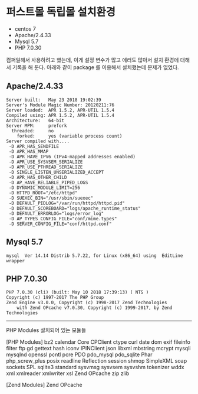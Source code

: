 # 퍼스트몰 독립몰 설치환경

- centos 7
- Apache/2.4.33
- Mysql 5.7
- PHP 7.0.30

컴퍼일해서 사용하려고 했는데, 이게 설정 변수가 많고 에러도 많아서 설치 환경에 대해서 기록을 해 둔다.
아래와 같이 package 를 이용해서 설치했는데 문제가 없었다.

## Apache/2.4.33

```
Server built:   May 23 2018 19:02:39
Server's Module Magic Number: 20120211:76
Server loaded:  APR 1.5.2, APR-UTIL 1.5.4
Compiled using: APR 1.5.2, APR-UTIL 1.5.4
Architecture:   64-bit
Server MPM:     prefork
  threaded:     no
    forked:     yes (variable process count)
Server compiled with....
 -D APR_HAS_SENDFILE
 -D APR_HAS_MMAP
 -D APR_HAVE_IPV6 (IPv4-mapped addresses enabled)
 -D APR_USE_SYSVSEM_SERIALIZE
 -D APR_USE_PTHREAD_SERIALIZE
 -D SINGLE_LISTEN_UNSERIALIZED_ACCEPT
 -D APR_HAS_OTHER_CHILD
 -D AP_HAVE_RELIABLE_PIPED_LOGS
 -D DYNAMIC_MODULE_LIMIT=256
 -D HTTPD_ROOT="/etc/httpd"
 -D SUEXEC_BIN="/usr/sbin/suexec"
 -D DEFAULT_PIDLOG="/var/run/httpd/httpd.pid"
 -D DEFAULT_SCOREBOARD="logs/apache_runtime_status"
 -D DEFAULT_ERRORLOG="logs/error_log"
 -D AP_TYPES_CONFIG_FILE="conf/mime.types"
 -D SERVER_CONFIG_FILE="conf/httpd.conf"
 ```
 
 ## Mysql 5.7

```
mysql  Ver 14.14 Distrib 5.7.22, for Linux (x86_64) using  EditLine wrapper
```

## PHP 7.0.30

```
PHP 7.0.30 (cli) (built: May 10 2018 17:39:13) ( NTS )
Copyright (c) 1997-2017 The PHP Group
Zend Engine v3.0.0, Copyright (c) 1998-2017 Zend Technologies
    with Zend OPcache v7.0.30, Copyright (c) 1999-2017, by Zend Technologies
```

----------------------

PHP Modules 설치되어 있는 모듈들

[PHP Modules]
bz2
calendar
Core
CPClient
ctype
curl
date
dom
exif
fileinfo
filter
ftp
gd
gettext
hash
iconv
IPINClient
json
libxml
mbstring
mcrypt
mysqli
mysqlnd
openssl
pcntl
pcre
PDO
pdo_mysql
pdo_sqlite
Phar
php_screw_plus
posix
readline
Reflection
session
shmop
SimpleXML
soap
sockets
SPL
sqlite3
standard
sysvmsg
sysvsem
sysvshm
tokenizer
wddx
xml
xmlreader
xmlwriter
xsl
Zend OPcache
zip
zlib

[Zend Modules]
Zend OPcache

